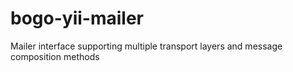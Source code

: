 bogo-yii-mailer
===============

Mailer interface supporting multiple transport layers and message composition methods
